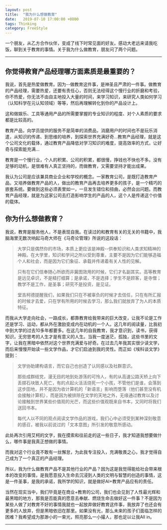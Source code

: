 ```yaml
---
layout: post
title:  "我为什么想做教育"
date:   2019-07-10 17:00:00 +0800
tags: Thinking
category: FreeStyle
---
```


一个朋友，从乙方合作伙伴，变成了线下时常见面的好友。感动大老远来请我吃饭，聊到关于教育的事情。关于我为什么做教育，朋友问了两个问题。

---


## 你觉得教育产品经理哪方面素质是最重要的？

我说，首先是热爱做教育。因为--做教育这件事，是神圣且严肃的一件事。做教育的产品经理，需要热爱，还要有责任心，否则无法经得这个慢行业的折磨和考验，你不热爱，你无法不由自主地投入大量的时间，来学习知识，来研究人类如何学习（认知科学在元认知领域）等等，然后再理解转化到你的产品设计上。

这和做娱乐、工具等通用产品的所需要掌握的专业知识的程度、对个人素质的要求都是比较高的。

教育产品，向学员提供的服务不是简单的消费品，消磨用户的时间也不是玩乐消遣，从知识的传递、到思维的培养，到探索世界充满好奇...教育产品经理，就是这个公司文化的载体，通过教育产品降低对学习知识的难度，提高效率的方式，让好奇与探索能充满...

教育是一个慢行业，个人的积累、公司的积累，都很慢，挣钱也不快也不多。没有足够的动机，是很难有人真正坚持的，而做教育，又需要坚持才能出成果。

我认为公司是应该兼具商业企业和学校的概念。一家教育公司，是既打造教育产品，又培养做教育产品的人，做出的教育产品再去培养更多的孩子，是一个精巧的嵌套系统。要做到这些必须表里如一，一旦发生错位和扭曲，必然会出问题。而教育产品经理，就是为这家公司去打造影响学生的产品的人，这个人是传递这个价值的载体。

## 你为什么想做教育？

我说，教育是服务他人，不是表现自我。在读过的和教育有关的无关的书籍中，我脑海里无数次响起马奇大师在《马奇论管理》所说的这段话：

> 大学只是偶然你的市场，本质上更应该是神殿--供奉知识和人类求知精神的神殿。在大学里，知识和学问之所以受到尊重，主要不是因为它们能够造福个人和社会，而是因为它们象征、承载并传递着有关人性的见解。
> 
> 只有在它们信奉随心所欲而非冀图效用的时候，它们才名副其实。高等教育是远见卓识，不是精打细算；是承诺，不是选择；学生不是顾客，是寺僧；教学不是工作，是圣事；研究不是投资，是见证。
> 
> 
> 堂吉柯德提醒我们，如果我们只在不被辜负的时候才去信任，只在有所汇报的时候才去爱，只在学有所用的时候去学习，那么我们就放弃了为人的本质特征。


而我从大学走向社会，一路成长，都靠教育给我带来的巨大改变，让我不论是工作还是学习、运动，都从外在激励变成内在动机的一个人。这几年的阅读量，比我初中到大学的过去10多年都要多。在这几年的自我教育，我才意识到，读书，获得知识，无穷思考的人生才是有意义的人生。当我一度迷茫，孤独，这些书里的文字，让我在黑暗中依然对这个世界充满爱与好奇。在过去几年我其实很少读文学，而后来慢慢开始读一些文学作品，才它们启迪到我的灵性。而正如《埃科谈文学》提到：

> 文学协助建构语言，而它自己也创造了认同感以及社群意识。
> 
> 那些成群结党，漫无目的地到处游荡的可怜人，有的从高速公路天桥上向下丢掷石块致人死亡，有的点起火活活烧死一个小孩，不管他们是谁，会落到这步田地，并不是因为收计算机的「新语言」影响而堕落（他们甚至没有机会接触计算机），而是因为被排除在文学的天地之外，无缘通过教育以及讨论接触到世界某些价值观的光芒，而这些价值观既来自书本，又同时将我们送回书本。
> 
> 
> 每代人以不同的观点阅读文学作品的游戏，我们心中必须受到某种深刻敬意的感召，被我以前说过的「文本意图」所引发的敬意所感动。


此处再次引用艾柯的文字，我在摸索和往前走的这一些日子，我才知道我想要做什么，哪件事是我真正想做的事情。

而我对这个行业竟不敢有一丝懈怠，为此我专注投入，充满敬畏之心，我才觉得自己成为了一个真正的产品经理。

所以，我为什么做教育产品不是其他行业的产品？因为这是我觉得能给社会带来根本的改变的事情，是我愿意投入生命去沉浸到人类的文明与智慧的创造的事情，这是一件圣事，是我的承诺，我所学的知识，就是做好AI+教育产品应有的责任。


当然在现实当中，我们毕竟是在商业+教育的公司，我们也会见到了人性最光辉和最黑暗的地方，那我是否能真的愿意去奉献、燃烧生命去做好这一件事？不是因为某些人做了对教育不好的事情我就也一起放弃做好教育这件事，我放弃了也还会有更多的人放弃，但是黑暗依旧在那里。如果没有光，那么未来的孩子们面临怎样的困难？我希望成为那渺小的一束光，照亮那么一小撮人，那也足以让我All in。


---
